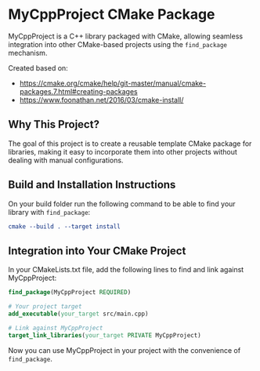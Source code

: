 # MyCppProject CMake Package

MyCppProject is a C++ library packaged with CMake, allowing seamless integration into other CMake-based projects using the `find_package` mechanism.

Created based on:
- https://cmake.org/cmake/help/git-master/manual/cmake-packages.7.html#creating-packages
- https://www.foonathan.net/2016/03/cmake-install/

##  Why This Project?

The goal of this project is to create a reusable template CMake package for libraries, making it easy to incorporate them into other projects without dealing with manual configurations.

## Build and Installation Instructions

On your build folder run the following command to be able to find your library with `find_package`:

```cmake
cmake --build . --target install
```

## Integration into Your CMake Project

In your CMakeLists.txt file, add the following lines to find and link against MyCppProject:

```cmake
find_package(MyCppProject REQUIRED)

# Your project target
add_executable(your_target src/main.cpp)

# Link against MyCppProject
target_link_libraries(your_target PRIVATE MyCppProject)
```

Now you can use MyCppProject in your project with the convenience of `find_package`.